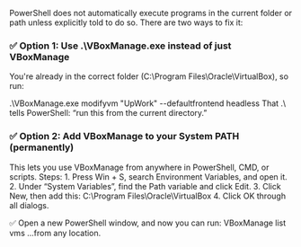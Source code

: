 PowerShell does not automatically execute programs in the current folder or path unless explicitly told to do so. 
There are two ways to fix it:

### ✅ Option 1: Use .\VBoxManage.exe instead of just VBoxManage
You're already in the correct folder (C:\Program Files\Oracle\VirtualBox), so run:

.\VBoxManage.exe modifyvm "UpWork" --defaultfrontend headless
That .\ tells PowerShell: “run this from the current directory.”

### ✅ Option 2: Add VBoxManage to your System PATH (permanently)
This lets you use VBoxManage from anywhere in PowerShell, CMD, or scripts.
Steps:
	1. Press Win + S, search Environment Variables, and open it.
	2. Under “System Variables”, find the Path variable and click Edit.
	3. Click New, then add this: C:\Program Files\Oracle\VirtualBox
	4. Click OK through all dialogs.

  ✅ Open a new PowerShell window, and now you can run:
VBoxManage list vms
...from any location.

